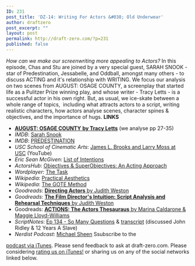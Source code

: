```yaml
---
ID: 231
post_title: 'DZ-14: Writing For Actors &#038; Old Underwear'
author: draftzero
post_excerpt: ""
layout: post
permalink: http://draft-zero.com/?p=231
published: false
---
```

*How can we make our screenwriting more appealing to Actors?* In this episode, Chas and Stu are joined by a very special guest, SARAH SNOOK - star of Predestination, Jessabelle, and Oddball, amongst many others - to discuss ACTING and it's relationship with WRITING. We focus our analysis on two scenes from AUGUST: OSAGE COUNTY, a screenplay that started life as a Pulitzer Prize winning play, and whose writer - Tracy Letts - is a successful actor in his own right. But, as usual, we ice-skate between a whole range of topics,  including what attracts actors to a script, writing realistic characters, how actors analyse scenes, character spines & objectives, and the importance of hugs. **LINKS** 
*   <a href="http://www.screencraft.org/wp-content/uploads/2014/01/August-Osage-County.pdf" target="_blank"><strong>AUGUST: OSAGE COUNTY</strong> <strong>by Tracy Letts</strong></a> (we analyse pp 27-35)
*   *IMDB*: <a href="http://www.imdb.com/name/nm3512758/" target="_blank">Sarah Snook</a>
*   *IMDB*: <a href="http://www.imdb.com/title/tt2397535/" target="_blank">PREDESTINATION</a>
*   *USC School of Cinematic Arts*: [James L. Brooks and Larry Moss at USC][1] (YouTube)
*   *Eric Sean McGiven*: <a href="http://www.erikseanmcgiven.com/list-of-intentions/" target="_blank">List of Intentions</a>
*   *ActorsHub*: <a href="http://www.actorhub.co.uk/1046/objectives-and-superobjectives-an-acting-approach" target="_blank">Objectives & SuperObjectives: An Acting Approach</a>
*   *Wordplayer:* <a href="http://www.wordplayer.com/columns/wp30.The.Task.html" target="_blank">The Task</a>
*   *Wikipedia*: <a href="http://en.wikipedia.org/wiki/Practical_Aesthetics" target="_blank">Practical Aesthetics</a>
*   *Wikipedia*: <a href="http://en.wikipedia.org/wiki/GOTE" target="_blank">The GOTE Method</a>
*   *Goodreads*: <a href="https://www.goodreads.com/book/show/254807.Directing_Actors" target="_blank"><strong>Directing Actors</strong> by Judith Weston</a>
*   *Goodreads*: <a href="http://www.amazon.com/The-Film-Directors-Intuition-Techniques-ebook/dp/B003FQM2ZC/ref=pd_sim_kstore_1?ie=UTF8&refRID=0EXB9P4PEC83R9YB40V1" target="_blank"><strong>The Film Director's Intuition: Script Analysis and Rehearsal Techniques</strong> by Judith Weston</a>
*   Goodreads: <a href="https://www.goodreads.com/book/show/1224418.Actions" target="_blank"><strong>ACTIONS: The Actors Thesauraus</strong> by Marina Caldarone & Maggie Lloyd-Williams</a>
*   *ScriptNotes*: <a href="http://johnaugust.com/2014/so-many-questions" target="_blank">Ep 134 - So Many Questions</a> & <a href="http://johnaugust.com/2014/scriptnotes-ep-134-so-many-questions-transcript" target="_blank">transcript</a> (discussed John Ridley & 12 Years A Slave)
*   *Nerdist Podcast*: <a href="http://www.nerdist.com/pepisode/nerdist-podcast-michael-sheen/" target="_blank">Michael Sheen</a> Ssubscribe to the 

[podcast via iTunes][2]. Please send feedback to ask at draft-zero.com. Please considering [rating us on iTunes!][2] or sharing us on any of the social networks linked below.

 [1]: https://www.youtube.com/watch?v=e_uFogOl68U
 [2]: https://itunes.apple.com/au/podcast/draft-zero-screenwriting-podcast/id847126598?mt=2&ls=1